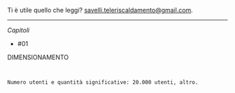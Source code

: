 Ti è utile quello che leggi? 
<a href="mailto:savelli.teleriscaldamento@gmail.com"> savelli.teleriscaldamento@gmail.com</a>.

------
*Capitoli*

 - #01

DIMENSIONAMENTO

<pre>
<code>

Numero utenti e quantità significative: 20.000 utenti, altro.

</code>
</pre>
